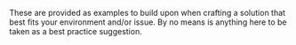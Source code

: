 These are provided as examples to build upon when crafting a solution that best fits your environment and/or issue. By no means is anything here to be taken as a best practice suggestion.
